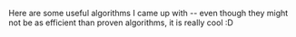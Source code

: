 Here are some useful algorithms I came up with -- even though they might not be as efficient than proven algorithms, it is really cool :D
